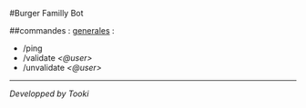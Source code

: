 #Burger Familly Bot

##commandes :
<u>generales</u> : 
- /ping
- /validate <i><@user></i>
- /unvalidate <i><@user></i>


<hr>
<i>Developped by Tooki</i>